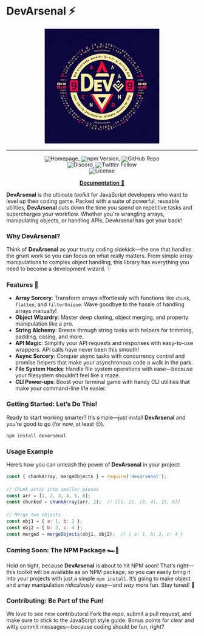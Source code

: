 # **DevArsenal** ⚡️

<!-- markdownlint-disable first-line-h1 -->
<!-- markdownlint-disable html -->
<!-- markdownlint-disable no-duplicate-header -->

<div align="center">
  <img src="logo.jpg" width="60%" alt="DevArsenal Logo" />
</div>

<hr>

<div align="center" style="line-height: 1;">
  <a href="https://your-homepage.com" target="_blank" style="margin: 2px;">
    <img alt="Homepage" src="https://img.shields.io/badge/Homepage-DevArsenal-blue?style=for-the-badge" style="display: inline-block; vertical-align: middle;"/>
  </a>
  <a href="https://npmjs.com/package/dev-arsenal" target="_blank" style="margin: 2px;">
    <img alt="npm Version" src="https://img.shields.io/npm/v/dev-arsenal?color=red&style=for-the-badge" style="display: inline-block; vertical-align: middle;"/>
  </a>
  <a href="https://github.com/yourusername/dev-arsenal" target="_blank" style="margin: 2px;">
    <img alt="GitHub Repo" src="https://img.shields.io/badge/GitHub-DevArsenal-black?logo=github&style=for-the-badge" style="display: inline-block; vertical-align: middle;"/>
  </a>
</div>

<div align="center" style="line-height: 1;">
  <a href="https://discord.gg/your-server" target="_blank" style="margin: 2px;">
    <img alt="Discord" src="https://img.shields.io/badge/Discord-DevArsenal-7289da?logo=discord&style=for-the-badge" style="display: inline-block; vertical-align: middle;"/>
  </a>
  <a href="https://twitter.com/your-twitter" target="_blank" style="margin: 2px;">
    <img alt="Twitter Follow" src="https://img.shields.io/badge/Twitter-DevArsenal-blue?logo=x&style=for-the-badge" style="display: inline-block; vertical-align: middle;"/>
  </a>
</div>

<div align="center" style="line-height: 1;">
  <a href="https://github.com/yourusername/dev-arsenal/blob/main/LICENSE" style="margin: 2px;">
    <img alt="License" src="https://img.shields.io/badge/License-MIT-yellow?style=for-the-badge" style="display: inline-block; vertical-align: middle;"/>
  </a>
</div>

<p align="center">
  <a href="DevArsenal_Docs.pdf"><b>Documentation</b> 📖</a>
</p>



**DevArsenal** is the ultimate *toolkit* for JavaScript developers who want to level up their coding game. Packed with a suite of powerful, reusable utilities, **DevArsenal** cuts down the time you spend on repetitive tasks and supercharges your workflow. Whether you're wrangling arrays, manipulating objects, or handling APIs, DevArsenal has got your back!

### **Why DevArsenal?**
Think of **DevArsenal** as your trusty coding sidekick—the one that handles the grunt work so you can focus on what really matters. From simple array manipulations to complex object handling, this library has everything you need to become a development wizard. ✨

### **Features** 🌟
- **Array Sorcery**: Transform arrays effortlessly with functions like `chunk`, `flatten`, and `filterUnique`. Wave goodbye to the hassle of handling arrays manually!
- **Object Wizardry**: Master deep cloning, object merging, and property manipulation like a pro.
- **String Alchemy**: Breeze through string tasks with helpers for trimming, padding, casing, and more.
- **API Magic**: Simplify your API requests and responses with easy-to-use wrappers. API calls have never been this smooth!
- **Async Sorcery**: Conquer async tasks with concurrency control and promise helpers that make your asynchronous code a walk in the park.
- **File System Hacks**: Handle file system operations with ease—because your filesystem shouldn’t feel like a maze.
- **CLI Power-ups**: Boost your terminal game with handy CLI utilities that make your command-line life easier.

### **Getting Started: Let’s Do This!**
Ready to start working smarter? It’s simple—just install **DevArsenal** and you’re good to go (for now, at least 😉).

```bash
npm install devarsenal
```

### **Usage Example**
Here’s how you can unleash the power of **DevArsenal** in your project:

```javascript
const { chunkArray, mergeObjects } = require('devarsenal');

// Chunk array into smaller pieces
const arr = [1, 2, 3, 4, 5, 6];
const chunked = chunkArray(arr, 2);  // [[1, 2], [3, 4], [5, 6]]

// Merge two objects
const obj1 = { a: 1, b: 2 };
const obj2 = { b: 3, c: 4 };
const merged = mergeObjects(obj1, obj2);  // { a: 1, b: 3, c: 4 }
```

### **Coming Soon: The NPM Package** 🏎️💨
Hold on tight, because **DevArsenal** is about to hit NPM soon! That’s right—this toolkit will be available as an NPM package, so you can easily bring it into your projects with just a simple `npm install`. It’s going to make object and array manipulation *ridiculously* easy—and *way* more fun. Stay tuned! 🚀

### **Contributing: Be Part of the Fun!**
We love to see new contributors! Fork the repo, submit a pull request, and make sure to stick to the JavaScript style guide. Bonus points for clear and witty commit messages—because coding should be fun, right?

